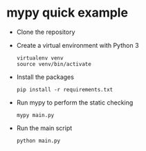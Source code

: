 # mypy quick example

- Clone the repository
- Create a virtual environment with Python 3
    ```
    virtualenv venv
    source venv/bin/activate
    ```

- Install the packages
    ```
    pip install -r requirements.txt
    ```

- Run mypy to perform the static checking
    ```
    mypy main.py
    ```

- Run the main script
    ```
    python main.py
    ```
